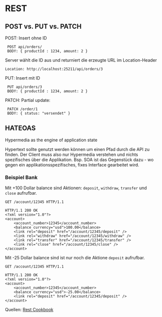 # REST


## POST vs. PUT vs. PATCH

POST: Insert ohne ID

```
 POST api/orders/
 BODY: { productId : 1234, amount: 2 }
```

Server wählt die ID aus und returniert die erzeugte URL im Location-Header

```
Location: http://localhost:25211/api/orders/3
```

PUT: Insert mit ID

```
 PUT api/orders/3
 BODY: { productId : 1234, amount: 2 }
```

PATCH: Partial update:

```
 PATCH /order/1
 BODY: { status: "versendet" }
```

## HATEOAS
Hypermedia as the engine of application state

Hypertext sollte genutzt werden können um einen Pfad durch die API zu finden.
Der Client muss also nur Hypermedia verstehen und nichts spezifisches über die Applikation. Bsp. SOA ist das Gegenstück dazu - wo gegen ein applikationsspezifisches, fixes Interface gearbeitet wird.

### Beispiel Bank

Mit +100 Dollar balance sind Aktionen: `deposit`, `withdraw`, `transfer` und `close` aufrufbar.

```
GET /account/12345 HTTP/1.1

HTTP/1.1 200 OK
<?xml version="1.0"?>
<account>
    <account_number>12345</account_number>
    <balance currency="usd">100.00</balance>
    <link rel="deposit" href="/account/12345/deposit" />
    <link rel="withdraw" href="/account/12345/withdraw" />
    <link rel="transfer" href="/account/12345/transfer" />
    <link rel="close" href="/account/12345/close" />
</account>
```

Mit -25 Dollar balance sind ist nur noch die Aktione `deposit` aufrufbar.

```
GET /account/12345 HTTP/1.1

HTTP/1.1 200 OK
<?xml version="1.0"?>
<account>
    <account_number>12345</account_number>
    <balance currency="usd">-25.00</balance>
    <link rel="deposit" href="/account/12345/deposit" />
</account>
```

Quellen: [Rest Cookbook](http://restcookbook.com/Basics/hateoas/)
